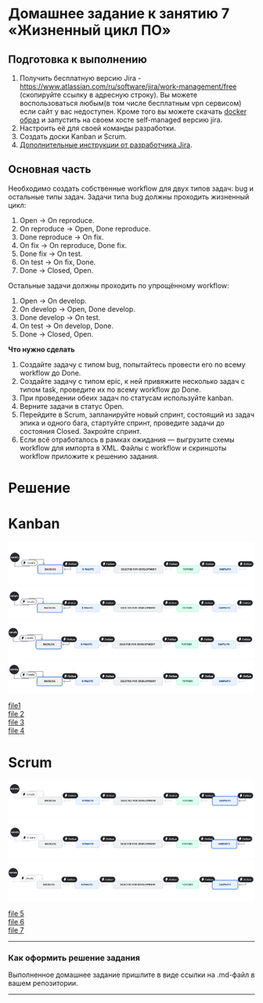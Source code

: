 # Домашнее задание к занятию 7 «Жизненный цикл ПО»

## Подготовка к выполнению

1. Получить бесплатную версию Jira - https://www.atlassian.com/ru/software/jira/work-management/free (скопируйте ссылку в адресную строку). Вы можете воспользоваться любым(в том числе бесплатным vpn сервисом) если сайт у вас недоступен. Кроме того вы можете скачать [docker образ](https://hub.docker.com/r/atlassian/jira-software/#) и запустить на своем хосте self-managed версию jira.
2. Настроить её для своей команды разработки.
3. Создать доски Kanban и Scrum.
4. [Дополнительные инструкции от разработчика Jira](https://support.atlassian.com/jira-cloud-administration/docs/import-and-export-issue-workflows/).

## Основная часть

Необходимо создать собственные workflow для двух типов задач: bug и остальные типы задач. Задачи типа bug должны проходить жизненный цикл:

1. Open -> On reproduce.
2. On reproduce -> Open, Done reproduce.
3. Done reproduce -> On fix.
4. On fix -> On reproduce, Done fix.
5. Done fix -> On test.
6. On test -> On fix, Done.
7. Done -> Closed, Open.

Остальные задачи должны проходить по упрощённому workflow:

1. Open -> On develop.
2. On develop -> Open, Done develop.
3. Done develop -> On test.
4. On test -> On develop, Done.
5. Done -> Closed, Open.

**Что нужно сделать**

1. Создайте задачу с типом bug, попытайтесь провести его по всему workflow до Done. 
1. Создайте задачу с типом epic, к ней привяжите несколько задач с типом task, проведите их по всему workflow до Done. 
1. При проведении обеих задач по статусам используйте kanban. 
1. Верните задачи в статус Open.
1. Перейдите в Scrum, запланируйте новый спринт, состоящий из задач эпика и одного бага, стартуйте спринт, проведите задачи до состояния Closed. Закройте спринт.
2. Если всё отработалось в рамках ожидания — выгрузите схемы workflow для импорта в XML. Файлы с workflow и скриншоты workflow приложите к решению задания.

# Решение

# Kanban

![Alt text](https://github.com/RuslanArestov/Ansible_Study/blob/master/09-ci-01-intro/files/bug.png) </br>
![Alt text](https://github.com/RuslanArestov/Ansible_Study/blob/master/09-ci-01-intro/files/epic.png) </br>
![Alt text](https://github.com/RuslanArestov/Ansible_Study/blob/master/09-ci-01-intro/files/task1.png) </br>
![Alt text](https://github.com/RuslanArestov/Ansible_Study/blob/master/09-ci-01-intro/files/task2.png) </br>

[file1](https://github.com/RuslanArestov/Ansible_Study/blob/master/09-ci-01-intro/files/KAN-2.xml) </br>
[file 2](https://github.com/RuslanArestov/Ansible_Study/blob/master/09-ci-01-intro/files/KAN-3.xml) </br>
[file 3](https://github.com/RuslanArestov/Ansible_Study/blob/master/09-ci-01-intro/files/KAN-4.xml) </br>
[file 4](https://github.com/RuslanArestov/Ansible_Study/blob/master/09-ci-01-intro/files/KAN-5.xml) </br>

# Scrum

![Alt text](https://github.com/RuslanArestov/Ansible_Study/blob/master/09-ci-01-intro/files/scrum_bug1.png) </br>
![Alt text](https://github.com/RuslanArestov/Ansible_Study/blob/master/09-ci-01-intro/files/scrum_task1.png) </br>
![Alt text](https://github.com/RuslanArestov/Ansible_Study/blob/master/09-ci-01-intro/files/scrum_task2.png) </br>

[file 5](https://github.com/RuslanArestov/Ansible_Study/blob/master/09-ci-01-intro/files/scrum_bug1.xml) </br>
[file 6](https://github.com/RuslanArestov/Ansible_Study/blob/master/09-ci-01-intro/files/scrum_task1.xml) </br>
[file 7](https://github.com/RuslanArestov/Ansible_Study/blob/master/09-ci-01-intro/files/scrum_task2.xml) </br>

---

### Как оформить решение задания

Выполненное домашнее задание пришлите в виде ссылки на .md-файл в вашем репозитории.

---

